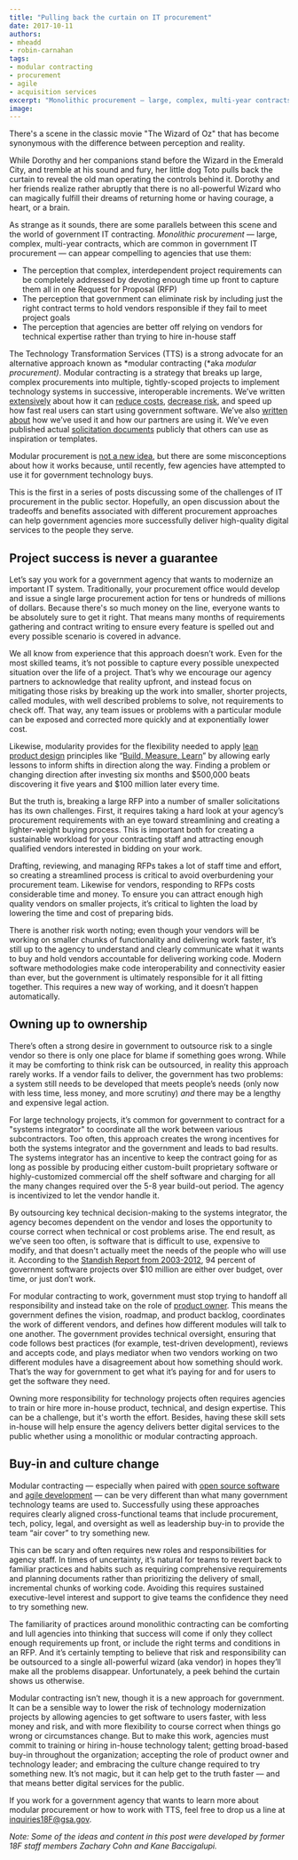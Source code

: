 ```yaml
---
title: "Pulling back the curtain on IT procurement"
date: 2017-10-11
authors:
- mheadd
- robin-carnahan
tags:
- modular contracting
- procurement
- agile
- acquisition services
excerpt: "Monolithic procurement — large, complex, multi-year contracts, which are common in government IT procurement — can appear compelling to agencies that use them. The Technology Transformation Services (TTS) is a strong advocate for an alternative approach known as modular contracting (aka modular procurement)."
image:
---
```


There's a scene in the classic movie "The Wizard of Oz" that has become synonymous with the difference between perception and reality.

While Dorothy and her companions stand before the Wizard in the Emerald
City, and tremble at his sound and fury, her little dog Toto pulls back
the curtain to reveal the old man operating the controls behind it.
Dorothy and her friends realize rather abruptly that there is no
all-powerful Wizard who can magically fulfill their dreams of returning
home or having courage, a heart, or a brain.

As strange as it sounds, there are some parallels between this scene and
the world of government IT contracting. *Monolithic procurement* —
large, complex, multi-year contracts, which are common in government IT
procurement — can appear compelling to agencies
that use them:

-   The perception that complex, interdependent project requirements can be completely addressed by devoting enough time up front to capture them all in one Request for Proposal (RFP)
-   The perception that government can eliminate risk by including just the right contract terms to hold vendors responsible if they fail to meet project goals
-   The perception that agencies are better off relying on vendors for technical expertise rather than trying to hire in-house staff

The Technology Transformation Services (TTS) is a strong advocate for an
alternative approach known as *modular contracting (*aka *modular
procurement)*. Modular contracting is a strategy that breaks up large,
complex procurements into multiple, tightly-scoped projects to implement
technology systems in successive, interoperable increments. We’ve
written
[extensively](https://18f.gsa.gov/2016/11/15/modular-procurement-state-local-government/)
about how it can [reduce
costs](https://18f.gsa.gov/2016/09/20/mississippi-agile-modular-techniques-child-welfare-system/),
[decrease
risk](https://18f.gsa.gov/2016/03/22/helping-california-buy-a-new-child-welfare-system/),
and speed up how fast real users can start using government software.
We’ve also [written
about](https://18f.gsa.gov/2016/09/20/mississippi-agile-modular-techniques-child-welfare-system/)
how we’ve used it and how our partners are using it. We’ve even
published actual [solicitation
documents](https://github.com/search?q=topic%3Aagile-bpa+org%3A18F&type=Repositories)
publicly that others can use as inspiration or templates.

Modular procurement is [not a new
idea](https://www.govinfo.gov/content/pkg/CFR-2010-title48-vol1/pdf/CFR-2010-title48-vol1-sec39-103.pdf/), but there are some
misconceptions about how it works because, until recently, few agencies
have attempted to use it for government technology buys.

This is the first in a series of posts discussing some of the challenges
of IT procurement in the public sector. Hopefully, an open discussion
about the tradeoffs and benefits associated with different procurement
approaches can help government agencies more successfully deliver
high-quality digital services to the people they serve.

Project success is never a guarantee
------------------------------------

Let’s say you work for a government agency that wants to modernize an
important IT system. Traditionally, your procurement office would
develop and issue a single large procurement action for tens or hundreds
of millions of dollars. Because there's so much money on the line,
everyone wants to be absolutely sure to get it right. That means many
months of requirements gathering and contract writing to ensure every
feature is spelled out and every possible scenario is covered in
advance.

We all know from experience that this approach doesn’t work. Even for
the most skilled teams, it’s not possible to capture every possible
unexpected situation over the life of a project. That’s why we encourage
our agency partners to acknowledge that reality upfront, and instead
focus on mitigating those risks by breaking up the work into smaller,
shorter projects, called modules, with well described problems to solve,
not requirements to check off. That way, any team issues or problems
with a particular module can be exposed and corrected more quickly and
at exponentially lower cost.

Likewise, modularity provides for the flexibility needed to apply [lean
product
design](https://18f.gsa.gov/2015/11/20/how-we-use-a-lean-approach-to-product-design/)
principles like “[Build, Measure,
Learn](https://steveblank.com/2015/05/06/build-measure-learn-throw-things-against-the-wall-and-see-if-they-work/)”
by allowing early lessons to inform shifts in direction along the way.
Finding a problem or changing direction after investing six months and
$500,000 beats discovering it five years and $100 million later every
time.

But the truth is, breaking a large RFP into a number of smaller
solicitations has its own challenges. First, it requires taking a hard
look at your agency’s procurement requirements with an eye toward
streamlining and creating a lighter-weight buying process. This is
important both for creating a sustainable workload for your contracting
staff and attracting enough qualified vendors interested in bidding on
your work.

Drafting, reviewing, and managing RFPs takes a lot of staff time and
effort, so creating a streamlined process is critical to avoid
overburdening your procurement team. Likewise for vendors, responding to
RFPs costs considerable time and money. To ensure you can attract enough
high quality vendors on smaller projects, it’s critical to lighten the
load by lowering the time and cost of preparing bids.

There is another risk worth noting; even though your vendors will be
working on smaller chunks of functionality and delivering work faster,
it’s still up to the agency to understand and clearly communicate what
it wants to buy and hold vendors accountable for delivering working
code. Modern software methodologies make code interoperability and
connectivity easier than ever, but the government is ultimately
responsible for it all fitting together. This requires a new way of
working, and it doesn’t happen automatically.

Owning up to ownership
----------------------

There’s often a strong desire in government to outsource risk to a
single vendor so there is only one place for blame if something goes
wrong. While it may be comforting to think risk can be outsourced, in
reality this approach rarely works. If a vendor fails to deliver, the
government has two problems: a system still needs to be developed that
meets people’s needs (only now with less time, less money, and more
scrutiny) *and* there may be a lengthy and expensive legal action.

For large technology projects, it’s common for government to contract
for a "systems integrator" to coordinate all the work between various
subcontractors. Too often, this approach creates the wrong incentives
for both the systems integrator and the government and leads to bad
results. The systems integrator has an incentive to keep the contract
going for as long as possible by producing either custom-built
proprietary software or highly-customized commercial off the shelf
software and charging for all the many changes required over the 5-8
year build-out period. The agency is incentivized to let the vendor
handle it.

By outsourcing key technical decision-making to the systems integrator,
the agency becomes dependent on the vendor and loses the opportunity to
course correct when technical or cost problems arise. The end result, as
we’ve seen too often, is software that is difficult to use, expensive to
modify, and that doesn't actually meet the needs of the people who will
use it. According to the [Standish Report from
2003-2012](https://www.brookings.edu/blog/techtank/2015/08/25/doomed-challenges-and-solutions-to-government-it-projects/),
94 percent of government software projects over \$10 million are either
over budget, over time, or just don’t work.

For modular contracting to work, government must stop trying to handoff
all responsibility and instead take on the role of [product
owner](https://playbook.cio.gov/#play6). This means the government
defines the vision, roadmap, and product backlog, coordinates the work
of different vendors, and defines how different modules will talk to one
another. The government provides technical oversight, ensuring that code
follows best practices (for example, test-driven development), reviews
and accepts code, and plays mediator when two vendors working on two
different modules have a disagreement about how something should work.
That’s the way for government to get what it’s paying for and for users
to get the software they need.

Owning more responsibility for technology projects often requires
agencies to train or hire more in-house product, technical, and design
expertise. This can be a challenge, but it's worth the effort. Besides,
having these skill sets in-house will help ensure the agency delivers
better digital services to the public whether using a monolithic or
modular contracting approach.

Buy-in and culture change
-------------------------

Modular contracting — especially when paired with [open source
software](https://18f.gsa.gov/2016/08/08/facts-about-publishing-open-source-code-in-government/)
and [agile
development](https://modularcontracting.18f.gov/agile-development/) —
can be very different than what many government technology teams are
used to. Successfully using these approaches requires clearly aligned
cross-functional teams that include procurement, tech, policy, legal,
and oversight as well as leadership buy-in to provide the team “air
cover” to try something new.

This can be scary and often requires new roles and responsibilities for
agency staff. In times of uncertainty, it’s natural for teams to revert
back to familiar practices and habits such as requiring comprehensive
requirements and planning documents rather than prioritizing the
delivery of small, incremental chunks of working code. Avoiding this
requires sustained executive-level interest and support to give teams
the confidence they need to try something new.

The familiarity of practices around monolithic contracting can be
comforting and lull agencies into thinking that success will come if
only they collect enough requirements up front, or include the right
terms and conditions in an RFP. And it’s certainly tempting to believe that risk and responsibility can be outsourced to a single
all-powerful wizard (aka vendor) in hopes they’ll make all the problems
disappear. Unfortunately, a peek behind the curtain shows us otherwise.

Modular contracting isn’t new, though it is a new approach for
government. It can be a sensible way to lower the risk of technology
modernization projects by allowing agencies to get software to users
faster, with less money and risk, and with more flexibility to course
correct when things go wrong or circumstances change. But to make this
work, agencies must commit to training or hiring in-house technology
talent; getting broad-based buy-in throughout the organization;
accepting the role of product owner and technology leader; and embracing
the culture change required to try something new. It’s not magic, but it
can help get to the truth faster — and that means better digital
services for the public.

If you work for a government agency that wants to learn more about
modular procurement or how to work with TTS, feel free to drop us a line
at [inquiries18F@gsa.gov](mailto:inquiries18F@gsa.gov).

*Note: Some of the ideas and content in this post were developed by
former 18F staff members Zachary Cohn and Kane Baccigalupi.*
